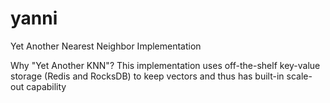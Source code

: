 # yanni
Yet Another Nearest Neighbor Implementation

Why "Yet Another KNN"?
This implementation uses off-the-shelf key-value storage (Redis and RocksDB) to keep vectors and thus has built-in scale-out capability
